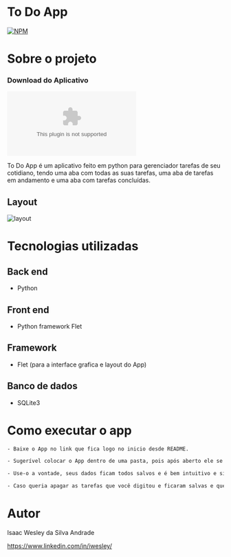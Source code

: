 # To Do App
[![NPM](https://img.shields.io/npm/l/react)](https://github.com/d0tcon/to-do-app/blob/main/LICENSE) 

# Sobre o projeto

### Download do Aplicativo
![download](https://github.com/d0tcon/to-do-app/raw/main/Gerenciador%20de%20tarefas.exe)

To Do App é um aplicativo feito em python para gerenciador tarefas de seu cotidiano, tendo uma aba com todas as suas tarefas, uma aba de tarefas em andamento e uma aba com tarefas concluídas.

## Layout 
![layout](https://github.com/d0tcon/images/blob/main/todo.png)

# Tecnologias utilizadas
## Back end
- Python
## Front end
- Python framework Flet
## Framework
- Flet (para a interface grafica e layout do App)
## Banco de dados
- SQLite3

# Como executar o app

```bash
- Baixe o App no link que fica logo no inicio desde README.

- Sugerível colocar o App dentro de uma pasta, pois após aberto ele se cria um arquivo .db, amarzenando todos os dados nele.

- Use-o a vontade, seus dados ficam todos salvos e é bem intuitivo e simples de usar.

- Caso queria apagar as tarefas que você digitou e ficaram salvas e queira colocar novas tarefas, basta apagar o arquivo .db para criar um novo do 0 ao abrir o App novamente.
```

# Autor

Isaac Wesley da Silva Andrade

https://www.linkedin.com/in/iwesley/

